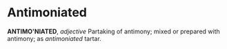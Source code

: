 # Antimoniated

**ANTIMO'NIATED**, _adjective_ Partaking of antimony; mixed or prepared with antimony; as _antimoniated_ tartar.
